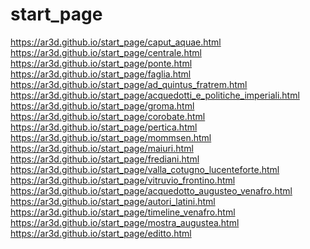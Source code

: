 # start_page
https://ar3d.github.io/start_page/caput_aquae.html
<br>
https://ar3d.github.io/start_page/centrale.html
<br>
https://ar3d.github.io/start_page/ponte.html
<br>
https://ar3d.github.io/start_page/faglia.html
<br>
https://ar3d.github.io/start_page/ad_quintus_fratrem.html
<br>
https://ar3d.github.io/start_page/acquedotti_e_politiche_imperiali.html
<br>
https://ar3d.github.io/start_page/groma.html
<br>
https://ar3d.github.io/start_page/corobate.html
<br>
https://ar3d.github.io/start_page/pertica.html
<br>
https://ar3d.github.io/start_page/mommsen.html
<br>
https://ar3d.github.io/start_page/maiuri.html
<br>
https://ar3d.github.io/start_page/frediani.html
<br>
https://ar3d.github.io/start_page/valla_cotugno_lucenteforte.html
<br>
https://ar3d.github.io/start_page/vitruvio_frontino.html
<br>
https://ar3d.github.io/start_page/acquedotto_augusteo_venafro.html
<br>
https://ar3d.github.io/start_page/autori_latini.html
<br>
https://ar3d.github.io/start_page/timeline_venafro.html
<br>
https://ar3d.github.io/start_page/mostra_augustea.html
<br>
https://ar3d.github.io/start_page/editto.html
